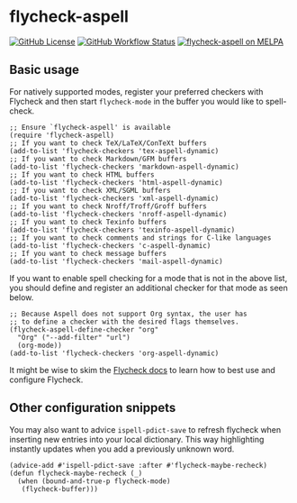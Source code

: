 # flycheck-aspell

[![GitHub License](https://img.shields.io/github/license/leotaku/flycheck-aspell?logo=none&style=flat)](https://spdx.org/licenses/GPL-3.0-or-later.html)
[![GitHub Workflow Status](https://img.shields.io/github/actions/workflow/status/leotaku/flycheck-aspell/check.yml?logo=none&style=flat)](https://github.com/leotaku/flycheck-aspell/actions)
[![flycheck-aspell on MELPA](https://melpa.org/packages/flycheck-aspell-badge.svg)](https://melpa.org/#/flycheck-aspell)

## Basic usage

For natively supported modes, register your preferred checkers with Flycheck and then start `flycheck-mode` in the buffer you would like to spell-check.

```emacs-lisp
;; Ensure `flycheck-aspell' is available
(require 'flycheck-aspell)
;; If you want to check TeX/LaTeX/ConTeXt buffers
(add-to-list 'flycheck-checkers 'tex-aspell-dynamic)
;; If you want to check Markdown/GFM buffers
(add-to-list 'flycheck-checkers 'markdown-aspell-dynamic)
;; If you want to check HTML buffers
(add-to-list 'flycheck-checkers 'html-aspell-dynamic)
;; If you want to check XML/SGML buffers
(add-to-list 'flycheck-checkers 'xml-aspell-dynamic)
;; If you want to check Nroff/Troff/Groff buffers
(add-to-list 'flycheck-checkers 'nroff-aspell-dynamic)
;; If you want to check Texinfo buffers
(add-to-list 'flycheck-checkers 'texinfo-aspell-dynamic)
;; If you want to check comments and strings for C-like languages
(add-to-list 'flycheck-checkers 'c-aspell-dynamic)
;; If you want to check message buffers
(add-to-list 'flycheck-checkers 'mail-aspell-dynamic)
```

If you want to enable spell checking for a mode that is not in the above list, you should define and register an additional checker for that mode as seen below.

``` emacs-lisp
;; Because Aspell does not support Org syntax, the user has
;; to define a checker with the desired flags themselves.
(flycheck-aspell-define-checker "org"
  "Org" ("--add-filter" "url")
  (org-mode))
(add-to-list 'flycheck-checkers 'org-aspell-dynamic)
```

It might be wise to skim the [Flycheck docs](https://www.flycheck.org/en/latest/) to learn how to best use and configure Flycheck.

## Other configuration snippets

You may also want to advice `ispell-pdict-save` to refresh flycheck when inserting new entries into your local dictionary.
This way highlighting instantly updates when you add a previously unknown word.

```emacs-lisp
(advice-add #'ispell-pdict-save :after #'flycheck-maybe-recheck)
(defun flycheck-maybe-recheck (_)
  (when (bound-and-true-p flycheck-mode)
   (flycheck-buffer)))
```
